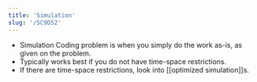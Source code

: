 ```yaml
---
title: 'Simulation'
slug: '/5C9D52'
---
```


- Simulation Coding problem is when you simply do the work as-is, as given on the problem.
- Typically works best if you do not have time-space restrictions.
- If there are time-space restrictions, look into [[optimized simulation]]s.
